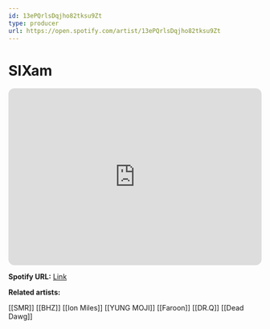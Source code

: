 ```yaml
---
id: 13ePQrlsDqjho82tksu9Zt
type: producer
url: https://open.spotify.com/artist/13ePQrlsDqjho82tksu9Zt
---
```

# SIXam

<iframe style="border-radius:12px" src="https://open.spotify.com/embed/artist/13ePQrlsDqjho82tksu9Zt" width="100%" height="352" frameBorder="0" allowfullscreen="" allow="autoplay; clipboard-write; encrypted-media; fullscreen; picture-in-picture" loading="lazy"></iframe>

**Spotify URL:** [Link](https://open.spotify.com/artist/13ePQrlsDqjho82tksu9Zt)

**Related artists:**

[[SMR]]
[[BHZ]]
[[Ion Miles]]
[[YUNG MOJI]]
[[Faroon]]
[[DR.Q]]
[[Dead Dawg]]
